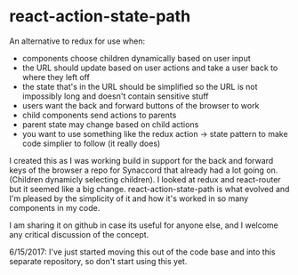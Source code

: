 # react-action-state-path
An alternative to redux for use when: 
* components choose children dynamically based on user input
* the URL should update based on user actions and take a user back to where they left off
* the state that's in the URL should be simplified so the URL is not impossibly long and doesn't contain sensitive stuff
* users want the back and forward buttons of the browser to work
* child components send actions to parents
* parent state may change based on child actions
* you want to use something like the redux action -> state pattern to make code simplier to follow (it really does)

I created this as I was working build in support for the back and forward keys of the browser a repo for Synaccord that already had a lot going on.  (Children dynamicly selecting children). I looked at redux and react-router but it seemed like a big change.  react-action-state-path is what evolved and I'm pleased by the simplicity of it and how it's worked in so many components in my code.  

I am sharing it on github in case its useful for anyone else, and I welcome any critical discussion of the concept.  


6/15/2017: I've just started moving this out of the code base and into this separate repository, so don't start using this yet.